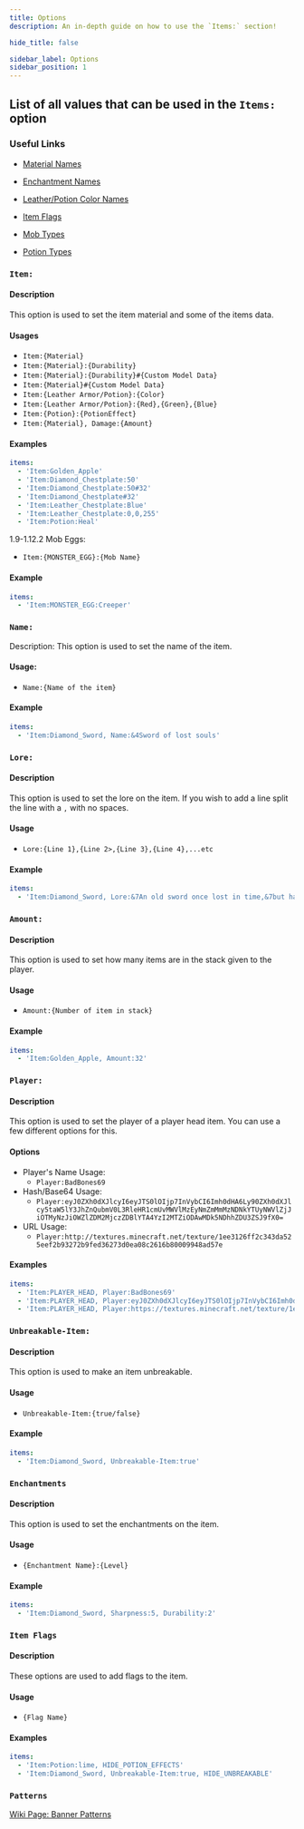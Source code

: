 ```yaml
---
title: Options
description: An in-depth guide on how to use the `Items:` section!

hide_title: false

sidebar_label: Options
sidebar_position: 1
---
```

## List of all values that can be used in the `Items:` option

### Useful Links
* [Material Names](https://jd.papermc.io/paper/1.21.3/org/bukkit/Material.html)

* [Enchantment Names](https://jd.papermc.io/paper/1.21.3/org/bukkit/enchantments/Enchantment.html) 
* [Leather/Potion Color Names](https://jd.papermc.io/paper/1.21.3/org/bukkit/Color.html)
* [Item Flags](https://jd.papermc.io/paper/1.21.3/org/bukkit/inventory/ItemFlag.html)
* [Mob Types](https://jd.papermc.io/paper/1.21.3/org/bukkit/entity/EntityType.html)
* [Potion Types](https://jd.papermc.io/paper/1.21.3/org/bukkit/potion/PotionType.html)

### `Item:`
#### Description
This option is used to set the item material and some of the items data.

#### Usages
- `Item:{Material}`
- `Item:{Material}:{Durability}`
- `Item:{Material}:{Durability}#{Custom Model Data}`
- `Item:{Material}#{Custom Model Data}`
- `Item:{Leather Armor/Potion}:{Color}`
- `Item:{Leather Armor/Potion}:{Red},{Green},{Blue}`
- `Item:{Potion}:{PotionEffect}`
- `Item:{Material}, Damage:{Amount}`

#### Examples
```yaml
items:
  - 'Item:Golden_Apple'
  - 'Item:Diamond_Chestplate:50'
  - 'Item:Diamond_Chestplate:50#32'
  - 'Item:Diamond_Chestplate#32'
  - 'Item:Leather_Chestplate:Blue'
  - 'Item:Leather_Chestplate:0,0,255'
  - 'Item:Potion:Heal'
```

1.9-1.12.2 Mob Eggs:
- `Item:{MONSTER_EGG}:{Mob Name}`

#### Example
```yaml
items:
  - 'Item:MONSTER_EGG:Creeper'
```

### `Name:`
Description:
This option is used to set the name of the item.

#### Usage:
- `Name:{Name of the item}`

#### Example
```yaml
items:
  - 'Item:Diamond_Sword, Name:&4Sword of lost souls'
```

### `Lore:`
#### Description
This option is used to set the lore on the item. If you wish to add a line split the line with a `,` with no spaces. 

#### Usage
- `Lore:{Line 1},{Line 2>,{Line 3},{Line 4},...etc`

#### Example
```yaml
items:
  - 'Item:Diamond_Sword, Lore:&7An old sword once lost in time,&7but has now been found and,&7is eager for battle.'
```

### `Amount:`
#### Description
This option is used to set how many items are in the stack given to the player.

#### Usage
- `Amount:{Number of item in stack}`

#### Example
```yaml
items:
  - 'Item:Golden_Apple, Amount:32'
```

### `Player:`
#### Description
This option is used to set the player of a player head item. You can use a few different options for this.

#### Options
- Player's Name Usage:
    - `Player:BadBones69`
- Hash/Base64 Usage:
    - `Player:eyJ0ZXh0dXJlcyI6eyJTS0lOIjp7InVybCI6Imh0dHA6Ly90ZXh0dXJlcy5taW5lY3JhZnQubmV0L3RleHR1cmUvMWVlMzEyNmZmMmMzNDNkYTUyNWVlZjJiOTMyNzJiOWZlZDM2MjczZDBlYTA4YzI2MTZiODAwMDk5NDhhZDU3ZSJ9fX0=`
- URL Usage:
    - `Player:http://textures.minecraft.net/texture/1ee3126ff2c343da525eef2b93272b9fed36273d0ea08c2616b80009948ad57e`

#### Examples
```yaml
items:
  - 'Item:PLAYER_HEAD, Player:BadBones69'
  - 'Item:PLAYER_HEAD, Player:eyJ0ZXh0dXJlcyI6eyJTS0lOIjp7InVybCI6Imh0dHA6Ly90ZXh0dXJlcy5taW5lY3JhZnQubmV0L3RleHR1cmUvMWVlMzEyNmZmMmMzNDNkYTUyNWVlZjJiOTMyNzJiOWZlZDM2MjczZDBlYTA4YzI2MTZiODAwMDk5NDhhZDU3ZSJ9fX0='
  - 'Item:PLAYER_HEAD, Player:https://textures.minecraft.net/texture/1ee3126ff2c343da525eef2b93272b9fed36273d0ea08c2616b80009948ad57e'
```

### `Unbreakable-Item:`
#### Description
This option is used to make an item unbreakable.

#### Usage
- `Unbreakable-Item:{true/false}`

#### Example
```yaml
items:
  - 'Item:Diamond_Sword, Unbreakable-Item:true'
```

### `Enchantments`
#### Description
This option is used to set the enchantments on the item.

#### Usage
- `{Enchantment Name}:{Level}`

#### Example
```yaml
items:
  - 'Item:Diamond_Sword, Sharpness:5, Durability:2'
```

### `Item Flags`
#### Description
These options are used to add flags to the item.

#### Usage
- `{Flag Name}`

#### Examples
```yaml
items:
  - 'Item:Potion:lime, HIDE_POTION_EFFECTS'
  - 'Item:Diamond_Sword, Unbreakable-Item:true, HIDE_UNBREAKABLE'
```

### `Patterns`
[Wiki Page: Banner Patterns](items/shields-banners.md)